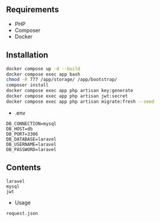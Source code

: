 ## Requirements
- PHP
- Composer
- Docker
## Installation
```bash
docker compose up -d --build
docker compose exec app bash
chmod -R 777 /app/storage/ /app/bootstrap/
composer install
docker compose exec app php artisan key:generate
docker compose exec app php artisan jwt:secret
docker compose exec app php artisan migrate:fresh --seed
```
- .env 
```env
DB_CONNECTION=mysql
DB_HOST=db
DB_PORT=3306
DB_DATABASE=laravel
DB_USERNAME=laravel
DB_PASSWORD=laravel
```
## Contents
```text
laravel
mysql
jwt
```
- Usage
```text
request.json
```
